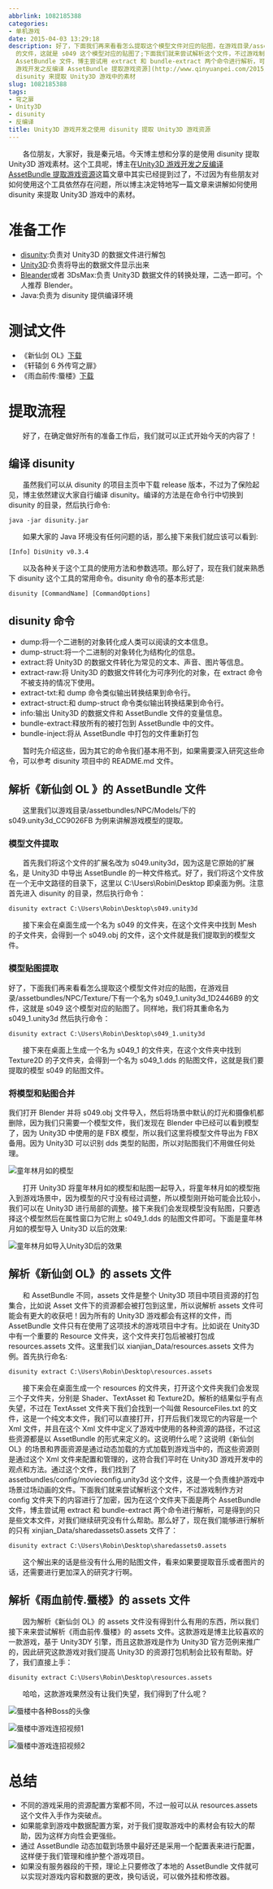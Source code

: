 ```yaml
---
abbrlink: 1082185388
categories:
- 单机游戏
date: 2015-04-03 13:29:18
description: 好了，下面我们再来看看怎么提取这个模型文件对应的贴图，在游戏目录/assetbundles/NPC/Texture/下有一个名为 s049_1.unity3d_1D2446B9
  的文件，这就是 s049 这个模型对应的贴图了;下面我们就来尝试解析这个文件，不过游戏制作方对 config 文件夹下的内容进行了加密，因为在这个文件夹下面是两个
  AssetBundle 文件，博主尝试用 extract 和 bundle-extract 两个命令进行解析，可是得到的只是些文本文件，对我们继续研究没有什么帮助;这个工具呢，博主在[Unity3D
  游戏开发之反编译 AssetBundle 提取游戏资源](http://www.qinyuanpei.com/2015/04/02/unity3d-development-with-assetbundle/)这篇文章中其实已经提到过了，不过因为有些朋友对如何使用这个工具依然存在问题，所以博主决定特地写一篇文章来讲解如何使用
  disunity 来提取 Unity3D 游戏中的素材
slug: 1082185388
tags:
- 穹之扉
- Unity3D
- disunity
- 反编译
title: Unity3D 游戏开发之使用 disunity 提取 Unity3D 游戏资源
---
```


&emsp;&emsp;各位朋友，大家好，我是秦元培。今天博主想和分享的是使用 disunity 提取 Unity3D 游戏素材。这个工具呢，博主在[Unity3D 游戏开发之反编译 AssetBundle 提取游戏资源](http://www.qinyuanpei.com/2015/04/02/unity3d-development-with-assetbundle/)这篇文章中其实已经提到过了，不过因为有些朋友对如何使用这个工具依然存在问题，所以博主决定特地写一篇文章来讲解如何使用 disunity 来提取 Unity3D 游戏中的素材。

<!--more-->

# 准备工作
* [disunity](https://github.com/ata4/disunity):负责对 Unity3D 的数据文件进行解包
* [Unity3D](http://www.unity3d.com):负责将导出的数据文件显示出来
* [Bleander](http://www.blender.org/)或者 3DsMax:负责 Unity3D 数据文件的转换处理，二选一即可。个人推荐 Blender。
* Java:负责为 disunity 提供编译环境

# 测试文件
* 《新仙剑 OL》[下载](http://pan.baidu.com/s/1gd5tSzD)
* 《轩辕剑 6 外传穹之扉》
* 《雨血前传:蜃楼》[下载](http://pan.baidu.com/s/1dDwA6qt)

# 提取流程
&emsp;&emsp;好了，在确定做好所有的准备工作后，我们就可以正式开始今天的内容了！
## 编译 disunity
&emsp;&emsp;虽然我们可以从 disunity 的项目主页中下载 release 版本，不过为了保险起见，博主依然建议大家自行编译 disunity。编译的方法是在命令行中切换到 disunity 的目录，然后执行命令:
```Shell
java -jar disunity.jar
```
&emsp;&emsp;如果大家的 Java 环境没有任何问题的话，那么接下来我们就应该可以看到:
```Sheel
[Info] DisUnity v0.3.4
```
&emsp;&emsp;以及各种关于这个工具的使用方法和参数选项。那么好了，现在我们就来熟悉下 disunity 这个工具的常用命令。disunity 命令的基本形式是:
```plain
disunity [CommandName] [CommandOptions]
```
## disunity 命令
* dump:将一个二进制的对象转化成人类可以阅读的文本信息。
* dump-struct:将一个二进制的对象转化为结构化的信息。
* extract:将 Unity3D 的数据文件转化为常见的文本、声音、图片等信息。
* extract-raw:将 Unity3D 的数据文件转化为可序列化的对象，在 extract 命令不被支持的情况下使用。
* extract-txt:和 dump 命令类似输出转换结果到命令行。
* extract-struct:和 dump-struct 命令类似输出转换结果到命令行。
* info:输出 Unity3D 的数据文件和 AssetBundle 文件的变量信息。
* bundle-extract:释放所有的被打包到 AssetBundle 中的文件。
* bundle-inject:将从 AssetBundle 中打包的文件重新打包

&emsp;&emsp;暂时先介绍这些，因为其它的命令我们基本用不到，如果需要深入研究这些命令，可以参考 disunity 项目中的 README.md 文件。

## 解析《新仙剑 OL 》的 AssetBundle 文件
&emsp;&emsp;这里我们以游戏目录/assetbundles/NPC/Models/下的 s049.unity3d_CC9026FB 为例来讲解游戏模型的提取。
### 模型文件提取
&emsp;&emsp;首先我们将这个文件的扩展名改为 s049.unity3d，因为这是它原始的扩展名，是 Unity3D 中导出 AssetBundle 的一种文件格式。好了，我们将这个文件放在一个无中文路径的目录下，这里以 C:\Users\Robin\Desktop 即桌面为例。注意首先进入 disunity 的目录，然后执行命令：
```Shell
disunity extract C:\Users\Robin\Desktop\s049.unity3d
```
&emsp;&emsp;接下来会在桌面生成一个名为 s049 的文件夹，在这个文件夹中找到 Mesh 的子文件夹，会得到一个 s049.obj 的文件，这个文件就是我们提取到的模型文件。
### 模型贴图提取
好了，下面我们再来看看怎么提取这个模型文件对应的贴图，在游戏目录/assetbundles/NPC/Texture/下有一个名为 s049_1.unity3d_1D2446B9 的文件，这就是 s049 这个模型对应的贴图了。同样地，我们将其重命名为 s049_1.unity3d 然后执行命令：
```Shell
disunity extract C:\Users\Robin\Desktop\s049_1.unity3d
```
&emsp;&emsp;接下来在桌面上生成一个名为 s049_1 的文件夹，在这个文件夹中找到 Texture2D 的子文件夹，会得到一个名为 s049_1.dds 的贴图文件，这就是我们要提取的模型 s049 的贴图文件。
### 将模型和贴图合并
我们打开 Blender 并将 s049.obj 文件导入，然后将场景中默认的灯光和摄像机都删除，因为我们只需要一个模型文件，我们发现在 Blender 中已经可以看到模型了，因为 Unity3D 中使用的是 FBX 模型，所以我们这里将模型文件导出为 FBX 备用。因为 Unity3D 可以识别 dds 类型的贴图，所以对贴图我们不用做任何处理。

![童年林月如的模型](https://ww1.sinaimg.cn/large/4c36074fly1fz05jg3u49j20s50gz0to.jpg)

&emsp;&emsp;打开 Unity3D 将童年林月如的模型和贴图一起导入，将童年林月如的模型拖入到游戏场景中，因为模型的尺寸没有经过调整，所以模型刚开始可能会比较小，我们可以在 Unity3D 进行局部的调整。接下来我们会发现模型没有贴图，只要选择这个模型然后在属性窗口为它附上 s049_1.dds 的贴图文件即可。下面是童年林月如的模型导入 Unity3D 以后的效果:

![童年林月如导入Unity3D后的效果](https://ww1.sinaimg.cn/large/4c36074fly1fz05d13ddij20ax0bpdgo.jpg)

## 解析《新仙剑 OL》的 assets 文件
&emsp;&emsp;和 AssetBundle 不同，assets 文件是整个 Unity3D 项目中项目资源的打包集合，比如说 Asset 文件下的资源都会被打包到这里，所以说解析 assets 文件可能会有更大的收获吧！因为所有的 Unity3D 游戏都会有这样的文件，而 AssetBundle 文件只有在使用了这项技术的游戏项目中才有。比如说在 Unity3D 中有一个重要的 Resource 文件夹，这个文件夹打包后被被打包成 resources.assets 文件。这里我们以 xianjian_Data/resources.assets 文件为例。首先执行命名:
```Shell
disunity extract C:\Users\Robin\Desktop\resources.assets
```
&emsp;&emsp;接下来会在桌面生成一个 resources 的文件夹，打开这个文件夹我们会发现三个子文件夹，分别是 Shader、TextAsset 和 Texture2D。解析的结果似乎有点失望，不过在 TextAsset 文件夹下我们会找到一个叫做 ResourceFiles.txt 的文件，这是一个纯文本文件，我们可以直接打开，打开后我们发现它的内容是一个 Xml 文件，并且在这个 Xml 文件中定义了游戏中使用的各种资源的路径，不过这些资源都是以 AssetBundle 的形式来定义的。这说明什么呢？这说明《新仙剑 OL》的场景和界面资源是通过动态加载的方式加载到游戏当中的，而这些资源则是通过这个 Xml 文件来配置和管理的，这符合我们平时在 Unity3D 游戏开发中的观点和方法。通过这个文件，我们找到了 assetbundles/config/movieconfig.unity3d 这个文件，这是一个负责维护游戏中场景过场动画的文件。下面我们就来尝试解析这个文件，不过游戏制作方对 config 文件夹下的内容进行了加密，因为在这个文件夹下面是两个 AssetBundle 文件，博主尝试用 extract 和 bundle-extract 两个命令进行解析，可是得到的只是些文本文件，对我们继续研究没有什么帮助。那么好了，现在我们能够进行解析的只有 xinjian_Data/sharedassets0.assets 文件了：
```Shell
disunity extract C:\Users\Robin\Desktop\sharedassets0.assets
```
&emsp;&emsp;这个解出来的话是些没有什么用的贴图文件，看来如果要提取音乐或者图片的话，还需要进行更加深入的研究才行啊。

## 解析《雨血前传.蜃楼》的 assets 文件
&emsp;&emsp;因为解析《新仙剑 OL》的 assets 文件没有得到什么有用的东西，所以我们接下来来尝试解析《雨血前传.蜃楼》的 assets 文件。这款游戏是博主比较喜欢的一款游戏，基于 Unity3DY 引擎，而且这款游戏是作为 Unity3D 官方范例来推广的，因此研究这款游戏对我们提高 Unity3D 的资源打包机制会比较有帮助。好了，我们直接上手：
```Shell
disunity extract C:\Users\Robin\Desktop\resources.assets
```
&emsp;&emsp;哈哈，这款游戏果然没有让我们失望，我们得到了什么呢？

![蜃楼中各种Boss的头像](https://ww1.sinaimg.cn/large/4c36074fly1fz01yhmincj20ur0cdqan.jpg)

![蜃楼中游戏连招视频1](https://ww1.sinaimg.cn/large/4c36074fly1fz01tz1bvqj208w050mxb.jpg)

![蜃楼中游戏连招视频2](https://ww1.sinaimg.cn/large/4c36074fly1fyzcu600c0j208w0500sp.jpg)


# 总结
* 不同的游戏采用的资源配置方案都不同，不过一般可以从 resources.assets 这个文件入手作为突破点。
* 如果能拿到游戏中数据配置方案，对于我们提取游戏中的素材会有较大的帮助，因为这样方向性会更强些。
* 通过 AssetBundle 动态加载到场景中最好还是采用一个配置表来进行配置，这样便于我们管理和维护整个游戏项目。
* 如果没有服务器段的干预，理论上只要修改了本地的 AssetBundle 文件就可以实现对游戏内容和数据的更改，换句话说，可以做外挂和修改器。
